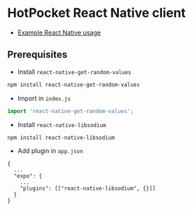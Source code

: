 # HotPocket React Native client

- [Example React Native usage](https://github.com/HotPocketDev/react-native-hp-js-client/blob/main/example/App.js)

## Prerequisites
- Install `react-native-get-random-values`
```sh
npm install react-native-get-random-values
```
- Import in `index.js`
```js
import 'react-native-get-random-values';
```
- Install `react-native-libsodium`
```sh
npm install react-native-libsodium
```
- Add plugin in `app.json`
```
{
  ...
  "expo": {
    ...
    "plugins": [["react-native-libsodium", {}]]
  }
}
```